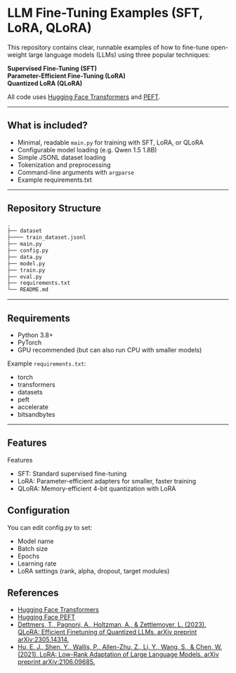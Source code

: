# LLM Fine-Tuning Examples (SFT, LoRA, QLoRA)

This repository contains clear, runnable examples of how to fine-tune open-weight large language models (LLMs) using three popular techniques:

**Supervised Fine-Tuning (SFT)**  
**Parameter-Efficient Fine-Tuning (LoRA)**  
**Quantized LoRA (QLoRA)**

All code uses [Hugging Face Transformers](https://huggingface.co/docs/transformers/index) and [PEFT](https://huggingface.co/docs/peft/index).

---

## What is included?

- Minimal, readable `main.py` for training with SFT, LoRA, or QLoRA
- Configurable model loading (e.g. Qwen 1.5 1.8B)
- Simple JSONL dataset loading
- Tokenization and preprocessing
- Command-line arguments with `argparse`
- Example requirements.txt

---

## Repository Structure
```bash
.
├── dataset
├──── train_dataset.jsonl
├── main.py
├── config.py
├── data.py
├── model.py
├── train.py
├── eval.py
├── requirements.txt
└── README.md
```
---

## Requirements

- Python 3.8+
- PyTorch
- GPU recommended (but can also run CPU with smaller models)

Example `requirements.txt`:
- torch
- transformers
- datasets
- peft
- accelerate
- bitsandbytes


---

## Features
Features
 - SFT: Standard supervised fine-tuning
 - LoRA: Parameter-efficient adapters for smaller, faster training
 - QLoRA: Memory-efficient 4-bit quantization with LoRA

## Configuration
You can edit config.py to set:
 - Model name
 - Batch size
 - Epochs
 - Learning rate
 - LoRA settings (rank, alpha, dropout, target modules)

## References
 - [Hugging Face Transformers](https://huggingface.co/docs/transformers)
 - [Hugging Face PEFT](https://huggingface.co/docs/peft)
 - [Dettmers, T., Pagnoni, A., Holtzman, A., & Zettlemoyer, L. (2023). QLoRA: Efficient Finetuning of Quantized LLMs. arXiv preprint arXiv:2305.14314.](https://arxiv.org/abs/2305.14314)
 - [Hu, E. J., Shen, Y., Wallis, P., Allen-Zhu, Z., Li, Y., Wang, S., & Chen, W. (2021). LoRA: Low-Rank Adaptation of Large Language Models. arXiv preprint arXiv:2106.09685.](https://arxiv.org/abs/2106.09685)

